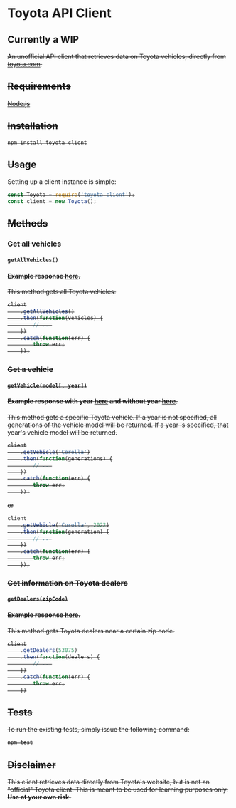 # Toyota API Client

## Currently a WIP

<s>An unofficial API client that retrieves data on Toyota vehicles, directly from [toyota.com](https://toyota.com).

## Requirements
[Node.js](https://nodejs.org/en/)

## Installation
```javascript
npm install toyota-client
```

## Usage
Setting up a client instance is simple:
```javascript
const Toyota = require('toyota-client');
const client = new Toyota();
```

## Methods

### Get all vehicles
#### `getAllVehicles()`
#### Example response [here](https://github.com/camrymps/toyota-client/blob/master/examples/responses/getAllVehicles.json).
This method gets all Toyota vehicles.
```javascript
client
    .getAllVehicles()
    .then(function(vehicles) {
        // ...
    })
    .catch(function(err) {
        throw err;
    });
```

### Get a vehicle
#### `getVehicle(model[, year])`
#### Example response with year [here](https://github.com/camrymps/toyota-client/blob/master/examples/responses/getVehicle_with_year.json) and without year [here](https://github.com/camrymps/toyota-client/blob/master/examples/responses/getVehicle_without_year.json).
This method gets a specific Toyota vehicle. If a year is not specified, all generations of the vehicle model will be returned. If a year is specified, that year's vehicle model will be returned.
```javascript
client
    .getVehicle('Corolla')
    .then(function(generations) {
        // ...
    })
    .catch(function(err) {
        throw err;
    });
```
or 
```javascript
client
    .getVehicle('Corolla', 2022)
    .then(function(generation) {
        // ...
    })
    .catch(function(err) {
        throw err;
    });
```

### Get information on Toyota dealers
#### `getDealers(zipCode)`
#### Example response [here](https://github.com/camrymps/toyota-client/blob/master/examples/responses/getDealers.json).
This method gets Toyota dealers near a certain zip code.
```javascript
client
    .getDealers(53075)
    .then(function(dealers) {
        // ...
    })
    .catch(function(err) {
        throw err;
    })
```

## Tests
To run the existing tests, simply issue the following command:
```javascript
npm test
```

## Disclaimer
This client retrieves data directly from Toyota's website, but is not an "official" Toyota client. This is meant to be used for learning purposes only. **Use at your own risk.**
</s>